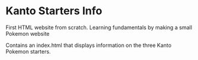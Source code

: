 # Kanto Starters Info
First HTML website from scratch. Learning fundamentals by making a small Pokemon website

Contains an index.html that displays information on the three Kanto Pokemon starters.
